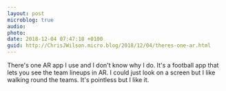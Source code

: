 ```yaml
---
layout: post
microblog: true
audio: 
photo: 
date: 2018-12-04 07:47:18 +0100
guid: http://ChrisJWilson.micro.blog/2018/12/04/theres-one-ar.html
---
```

There's one AR app I use and I don't know why I do. It's a football app that lets you see the team lineups in AR. I could just look on a screen but I like walking round the teams. It's pointless but I like it. 

